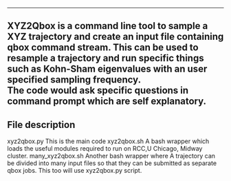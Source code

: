 -----------------------------------------------------------------------------------------------------------------
XYZ2Qbox is a command line tool to sample a XYZ trajectory and create an input file containing qbox command stream.
This can be used to resample a trajectory and run specific things such as Kohn-Sham eigenvalues with an user 
specified sampling frequency.  
The code would ask specific questions in command prompt which are self explanatory.
-----------------------------------------------------------------------------------------------------------------
File                     description
-----------------------------------------------------------------------------------------------------------------
xyz2qbox.py        This is the main code
xyz2qbox.sh        A bash wrapper which loads the useful modules required to run on RCC,U Chicago, Midway cluster.
many_xyz2qbox.sh   Another bash wrapper where A trajectory can be divided into many input files so that they can be
                   submitted as separate qbox jobs. This too will use xyz2qbox.py script.

